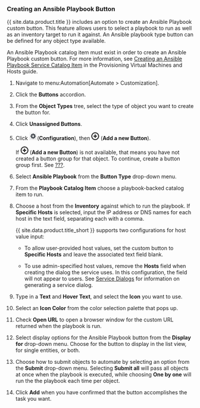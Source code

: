 ### Creating an Ansible Playbook Button

{{ site.data.product.title }} includes an option to create an Ansible Playbook custom
button. This feature allows users to select a playbook to run as well as
an inventory target to run it against. An Ansible playbook type button
can be defined for any object type available.

<div class="note">

An Ansible Playbook catalog item must exist in order to create an
Ansible Playbook custom button. For more information, see [Creating an
Ansible Playbook Service Catalog
Item](https://access.redhat.com/documentation/en-us/red_hat_cloudforms/4.5/html/provisioning_virtual_machines_and_hosts/catalogs-services#create-playbook-service-catalog-item)
in the Provisioning Virtual Machines and Hosts guide.

</div>

1.  Navigate to menu:Automation\[Automate \> Customization\].

2.  Click the **Buttons** accordion.

3.  From the **Object Types** tree, select the type of object you want
    to create the button for.

4.  Click **Unassigned Buttons**.

5.  Click ![image](/images/1847.png)(**Configuration**), then
    ![image](/images/1862.png) (**Add a new Button**).

    <div class="note">

    If ![image](/images/1862.png) (**Add a new Button**) is not
    available, that means you have not created a button group for that
    object. To continue, create a button group first. See
    [???](#create-custom-button-group).

    </div>

6.  Select **Ansible Playbook** from the **Button Type** drop-down menu.

7.  From the **Playbook Catalog Item** choose a playbook-backed catalog
    item to run.

8.  Choose a host from the **Inventory** against which to run the
    playbook. If **Specific Hosts** is selected, input the IP address or
    DNS names for each host in the text field, separating each with a
    comma.

    <div class="note">

    {{ site.data.product.title_short }} supports two configurations for host value
    input:

      - To allow user-provided host values, set the custom button to
        **Specific Hosts** and leave the associated text field blank.

      - To use admin-specified host values, remove the **Hosts** field
        when creating the dialog the service uses. In this
        configuration, the field will not appear to users. See [Service
        Dialogs](https://access.redhat.com/documentation/en-us/red_hat_cloudforms/4.7/html/provisioning_virtual_machines_and_hosts/catalogs-services#service-dialogs)
        for information on generating a service dialog.

    </div>

9.  Type in a **Text** and **Hover Text**, and select the **Icon** you
    want to use.

10. Select an **Icon Color** from the color selection palette that pops
    up.

11. Check **Open URL** to open a browser window for the custom URL
    returned when the playbook is run.

12. Select display options for the Ansible Playbook button from the
    **Display for** drop-down menu. Choose for the button to display in
    the list view, for single entities, or both.

13. Choose how to submit objects to automate by selecting an option from
    the **Submit** drop-down menu. Selecting **Submit all** will pass
    all objects at once when the playbook is executed, while choosing
    **One by one** will run the the playbook each time per object.

14. Click **Add** when you have confirmed that the button accomplishes
    the task you want.
